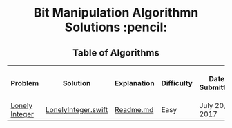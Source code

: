 <h1 align="center">Bit Manipulation Algorithmn Solutions :pencil:</h1>
<h2 align="center">Table of Algorithms</h2>
<table style="width:100%">
  <tr>
    <th><p align="center">Problem</p></th>
    <th><p align="center">Solution</p></th>
    <th><p align="center">Explanation</p></th>
    <th><p align="center">Difficulty</p></th>
    <th><p align="center">Date Submitted</p></th>
  </tr>
  <tr>
    <td><a align="center" href="https://www.hackerrank.com/challenges/lonely-integer">Lonely Integer</a></td>
    <td><a align="center" href="Lonely%20Integer/LonelyInteger.swift">LonelyInteger.swift</a></td>
    <td><a align="center" href="">Readme.md</a></td>
    <td>Easy</td>
    <td>July 20, 2017</td>
  </tr>
</table>
